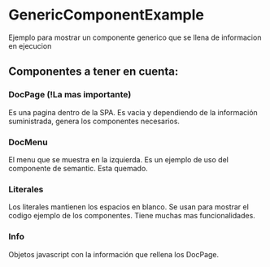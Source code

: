 # GenericComponentExample
Ejemplo para mostrar un componente generico que se llena de informacion en ejecucion

## Componentes a tener en cuenta:

### DocPage (!La mas importante)
Es una pagina dentro de la SPA. Es vacia y dependiendo de la información suministrada, genera los componentes necesarios.

### DocMenu
El menu que se muestra en la izquierda. Es un ejemplo de uso del componente de semantic. Esta quemado.

### Literales
Los literales mantienen los espacios en blanco. Se usan para mostrar el codigo ejemplo de los componentes. Tiene muchas mas funcionalidades.

### Info
Objetos javascript con la información que rellena los DocPage.
